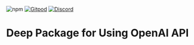 ![npm](https://img.shields.io/npm/v/@deep-foundation/openai.svg)
[![Gitpod](https://img.shields.io/badge/Gitpod-ready--to--code-blue?logo=gitpod)](https://gitpod.io/#https://github.com/deep-foundation/openai)
[![Discord](https://badgen.net/badge/icon/discord?icon=discord&label&color=purple)](https://discord.gg/deep-foundation)
# Deep Package for Using OpenAI API
